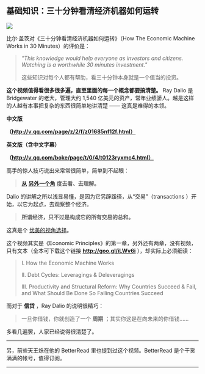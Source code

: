 ## 基础知识：三十分钟看清经济机器如何运转
 ![](http://mmbiz.qpic.cn/mmbiz/BDcu2rMySicog9xS4kPJBXCG65bojz9Jj1NSmokwNDiaLoibictpCnib6RKtb5wTp3F59cficOX7ibhtGWSkdXaYic6ZKw/640?wx_fmt=jpeg&wxfrom=5)
<head><meta http-equiv="Content-Type" content="text/html; charset=utf-8"></head>
比尔·盖茨对《三十分钟看清经济机器如何运转》（How The Economic Machine Works in 30 Minutes）的评价是：

> _"This knowledge would help everyone as investors and citizens. Watching is a worthwhile 30 minutes investment."_
> 
> 这些知识对每个人都有帮助，看三十分钟本身就是一个值当的投资。

**这个视频值得看很多很多遍，直至里面的每一个概念都要搞清楚。** Ray Dalio 是 Bridgewater 的老大，管理大约 1,540 亿美元的资产，常年业绩骄人。越是这样的人越有本事把复杂的东西很简单地讲清楚 —— 这真是难得的本领。

**中文版**

**（http://v.qq.com/page/z/2/f/z01685nf12f.html）**



**英文版（含中文字幕）**

**（http://v.qq.com/boke/page/t/0/4/t0123ryxmc4.html）**



高手的惊人技巧说出来常常很简单，简单到不起眼：

> [**从**](http://mp.weixin.qq.com/s?__biz=MzAxNzI4MTMwMw==&mid=211061726&idx=1&sn=73b1960d6157bbe2171a80996c956667&scene=21#wechat_redirect) [**另外一个角**](http://mp.weixin.qq.com/s?__biz=MzAxNzI4MTMwMw==&mid=211061726&idx=1&sn=73b1960d6157bbe2171a80996c956667&scene=21#wechat_redirect) **度去看、去理解。**

Dalio 的讲解之所以浅显易懂，是因为它另辟蹊径，从“交易”（transactions ）开始，以它为起点，去观察整个经济。

> **所谓经济，只不过是构成它的所有交易的总和。**

这真是个 [优美的视角选择](http://mp.weixin.qq.com/s?__biz=MzAxNzI4MTMwMw==&mid=210980544&idx=1&sn=a84a7a6b65cc4eb5975d6e9253d3e57f&scene=21#wechat_redirect)。

这个视频其实是《Economic Principles》的第一章，另外还有两章，没有视频，只有文本（全本可下载这个链接 **http://goo.gl/iLWv6i** ），却实际上必须细读：

> I. How the Economic Machine Works
> 
> II. Debt Cycles: Leveragings & Deleveragings
> 
> III. Productivity and Structural Reform: Why Countries Succeed & Fail, and What Should Be Done So Failing Countries Succeed

而对于 **信贷** ，Ray Dalio 的说明很精巧：

> 一旦你借钱，你就创造了一个 **周期** ；其实你这是在向未来的你借钱……

多看几遍罢，人家已经说得很清楚了。

* * *

另，前些天王烁在他的 BetterRead 里也提到过这个视频。BetterRead 是个干货满满的帐号，值得订阅。



* * *



